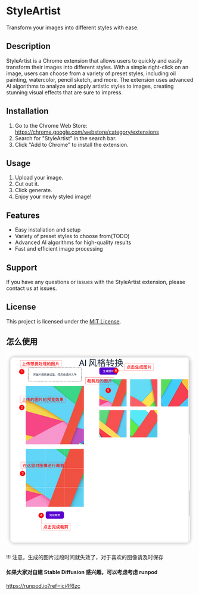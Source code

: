 # StyleArtist

Transform your images into different styles with ease.

## Description

StyleArtist is a Chrome extension that allows users to quickly and easily transform their images into different styles. With a simple right-click on an image, users can choose from a variety of preset styles, including oil painting, watercolor, pencil sketch, and more. The extension uses advanced AI algorithms to analyze and apply artistic styles to images, creating stunning visual effects that are sure to impress.

## Installation

1. Go to the Chrome Web Store: https://chrome.google.com/webstore/category/extensions
2. Search for "StyleArtist" in the search bar.
3. Click "Add to Chrome" to install the extension.

## Usage

1. Upload your image.
2. Cut out it.
3. Click generate.
4. Enjoy your newly styled image!

## Features

- Easy installation and setup
- Variety of preset styles to choose from(TODO)
- Advanced AI algorithms for high-quality results
- Fast and efficient image processing

## Support

If you have any questions or issues with the StyleArtist extension, please contact us at issues.

## License

This project is licensed under the [MIT License](https://opensource.org/licenses/MIT).

## 怎么使用

![](./img/demo1.png)

!!! 注意，生成的图片过段时间就失效了，对于喜欢的图像请及时保存

#### 如果大家对自建 Stable Diffusion 感兴趣，可以考虑考虑 runpod

https://runpod.io?ref=ici4f6zc
